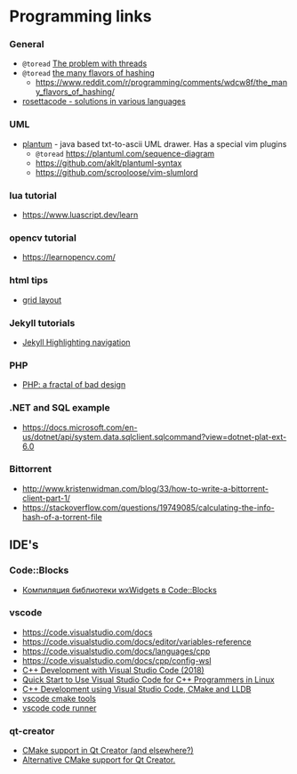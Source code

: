 # Programming links

### General
* `@toread` [The problem with threads](https://www2.eecs.berkeley.edu/Pubs/TechRpts/2006/EECS-2006-1.pdf)
* `@toread` [the many flavors of hashing](https://notes.volution.ro/v1/2022/07/notes/1290a79c/)
	* <https://www.reddit.com/r/programming/comments/wdcw8f/the_many_flavors_of_hashing/>
* [rosettacode - solutions in various languages](http://rosettacode.org/wiki/Rosetta_Code)

### UML
* [plantum](https://plantuml.com/) - java based txt-to-ascii UML drawer. Has a special vim plugins
	* `@toread` <https://plantuml.com/sequence-diagram>
	* <https://github.com/aklt/plantuml-syntax>
	* <https://github.com/scrooloose/vim-slumlord>

### lua tutorial
* <https://www.luascript.dev/learn>

### opencv tutorial
* <https://learnopencv.com/>

### html tips
* [grid layout](https://www.w3schools.com/css/css_grid.asp)

### Jekyll tutorials
* [Jekyll Highlighting navigation](https://www.youtube.com/watch?v=T7ApyjWO3nQ&list=PLWjCJDeWfDdfVEcLGAfdJn_HXyM4Y7_k-&index=12)

### PHP
* [PHP: a fractal of bad design](https://eev.ee/blog/2012/04/09/php-a-fractal-of-bad-design/)

### .NET and SQL example
* <https://docs.microsoft.com/en-us/dotnet/api/system.data.sqlclient.sqlcommand?view=dotnet-plat-ext-6.0>

### Bittorrent
* http://www.kristenwidman.com/blog/33/how-to-write-a-bittorrent-client-part-1/
* https://stackoverflow.com/questions/19749085/calculating-the-info-hash-of-a-torrent-file

## IDE's

### Code::Blocks
* [Компиляция библиотеки wxWidgets в Code::Blocks](https://jenyay.net/Programming/Wx)

### vscode
* https://code.visualstudio.com/docs
* https://code.visualstudio.com/docs/editor/variables-reference
* https://code.visualstudio.com/docs/languages/cpp
* https://code.visualstudio.com/docs/cpp/config-wsl
* [C++ Development with Visual Studio Code (2018)](https://www.youtube.com/watch?v=UHS-aenkPPg)
* [Quick Start to Use Visual Studio Code for C++ Programmers in Linux](https://www.codeproject.com/Articles/1184735/Quick-Start-to-Use-Visual-Studio-Code-for-Cplusplu)
* [C++ Development using Visual Studio Code, CMake and LLDB](https://medium.com/audelabs/c-development-using-visual-studio-code-cmake-and-lldb-d0f13d38c563)
* [vscode cmake tools](https://vector-of-bool.github.io/docs/vscode-cmake-tools/getting_started.html)
* [vscode code runner](https://marketplace.visualstudio.com/items?itemName=formulahendry.code-runner)

### qt-creator
* [CMake support in Qt Creator (and elsewhere?)](https://blog.qt.io/blog/2016/11/15/cmake-support-in-qt-creator-and-elsewhere/)
* [Alternative CMake support for Qt Creator.](https://github.com/h4tr3d/cmakeprojectmanager2)

